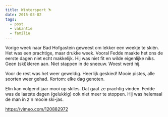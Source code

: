 ```yaml
---
title: Wintersport ⛷
date: 2015-03-02
tags:
  - post
  - vakantie
  - familie
---
```

Vorige week naar Bad Hofgastein geweest om lekker een weekje te skiën. Het was een prachtige, maar drukke week. Vooral Fedde maakte het ons de eerste dagen niet echt makkelijk. Hij was niet fit en wilde eigenlijke niks. Geen (ski)kleren aan. Niet stappen in de sneeuw. Woest werd hij. 

Voor de rest was het weer geweldig. Heerlijk geskied! Mooie pistes, alle soorten weer gehad. Kortom: elke dag genoten. 

Elin kan volgend jaar mooi op skiles. Dat gaat ze prachtig vinden. Fedde was de laatste dagen (gelukkig) ook niet meer te stoppen. Hij was helemaal de man in z'n mooie ski-jas.

https://vimeo.com/120882972